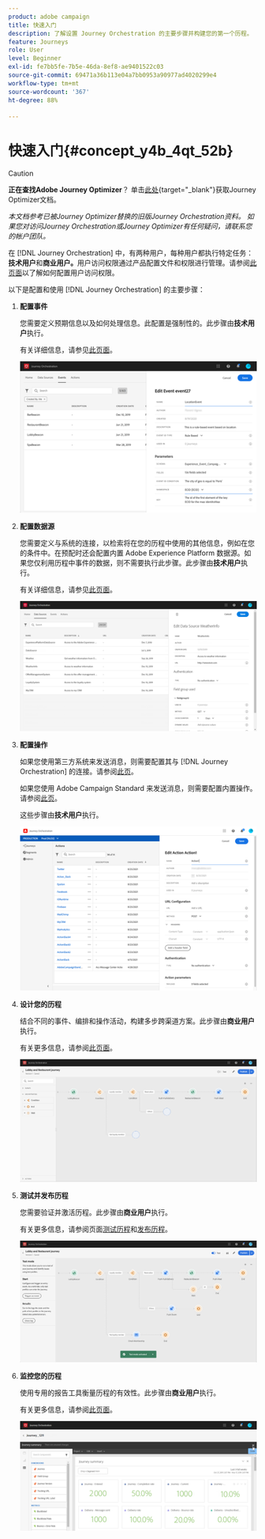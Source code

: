 ```yaml
---
product: adobe campaign
title: 快速入门
description: 了解设置 Journey Orchestration 的主要步骤并构建您的第一个历程。
feature: Journeys
role: User
level: Beginner
exl-id: fe7bb5fe-7b5e-46da-8ef8-ae9401522c03
source-git-commit: 69471a36b113e04a7bb0953a90977ad4020299e4
workflow-type: tm+mt
source-wordcount: '367'
ht-degree: 88%

---
```


# 快速入门{#concept_y4b_4qt_52b}


>[!CAUTION]
>
>**正在查找Adobe Journey Optimizer**？ 单击[此处](https://experienceleague.adobe.com/zh-hans/docs/journey-optimizer/using/ajo-home){target="_blank"}获取Journey Optimizer文档。
>
>
>_本文档参考已被Journey Optimizer替换的旧版Journey Orchestration资料。 如果您对访问Journey Orchestration或Journey Optimizer有任何疑问，请联系您的帐户团队。_




在 [!DNL Journey Orchestration] 中，有两种用户，每种用户都执行特定任务：**技术用户**&#x200B;和&#x200B;**商业用户。**&#x200B;用户访问权限通过产品配置文件和权限进行管理。请参阅[此页面](../about/access-management.md)以了解如何配置用户访问权限。

以下是配置和使用 [!DNL Journey Orchestration] 的主要步骤：

1. **配置事件**

   您需要定义预期信息以及如何处理信息。此配置是强制性的。此步骤由&#x200B;**技术用户**&#x200B;执行。

   有关详细信息，请参见[此页面](../event/about-events.md)。

   ![](../assets/journey7.png)

1. **配置数据源**

   您需要定义与系统的连接，以检索将在您的历程中使用的其他信息，例如在您的条件中。在预配时还会配置内置 Adobe Experience Platform 数据源。如果您仅利用历程中事件的数据，则不需要执行此步骤。此步骤由&#x200B;**技术用户**&#x200B;执行。

   有关详细信息，请参见[此页面](../datasource/about-data-sources.md)。

   ![](../assets/journey22.png)

1. **配置操作**

   如果您使用第三方系统来发送消息，则需要配置其与 [!DNL Journey Orchestration] 的连接。请参阅[此页](../action/about-custom-action-configuration.md)。

   如果您使用 Adobe Campaign Standard 来发送消息，则需要配置内置操作。请参阅[此页](../action/working-with-adobe-campaign.md)。

   这些步骤由&#x200B;**技术用户**&#x200B;执行。

   ![](../assets/custom2.png)

1. **设计您的历程**

   结合不同的事件、编排和操作活动，构建多步跨渠道方案。此步骤由&#x200B;**商业用户**&#x200B;执行。

   有关更多信息，请参阅[此页面](../building-journeys/journey.md)。

   ![](../assets/journeyuc2_24.png)

1. **测试并发布历程**

   您需要验证并激活历程。此步骤由&#x200B;**商业用户**&#x200B;执行。

   有关更多信息，请参阅页面[测试历程](../building-journeys/testing-the-journey.md)和[发布历程](../building-journeys/publishing-the-journey.md)。

   ![](../assets/journeyuc2_32bis.png)

1. **监控您的历程**

   使用专用的报告工具衡量历程的有效性。此步骤由&#x200B;**商业用户**&#x200B;执行。

   有关更多信息，请参阅[此页面](../reporting/about-journey-reports.md)。

   ![](../assets/dynamic_report_journey_12.png)
